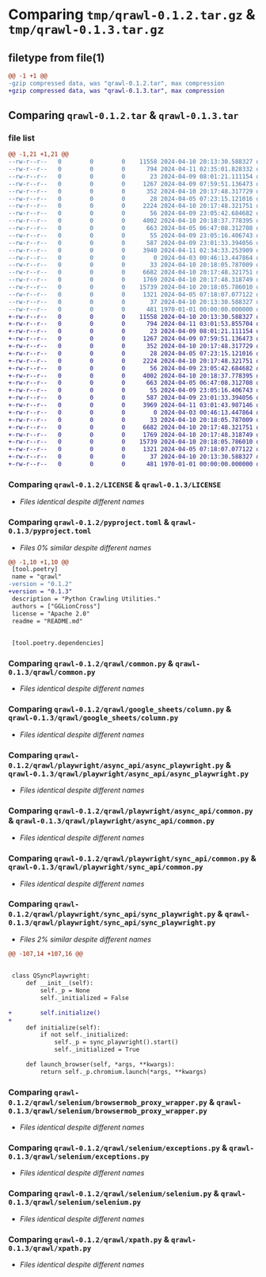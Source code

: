 # Comparing `tmp/qrawl-0.1.2.tar.gz` & `tmp/qrawl-0.1.3.tar.gz`

## filetype from file(1)

```diff
@@ -1 +1 @@
-gzip compressed data, was "qrawl-0.1.2.tar", max compression
+gzip compressed data, was "qrawl-0.1.3.tar", max compression
```

## Comparing `qrawl-0.1.2.tar` & `qrawl-0.1.3.tar`

### file list

```diff
@@ -1,21 +1,21 @@
--rw-r--r--   0        0        0    11558 2024-04-10 20:13:30.588327 qrawl-0.1.2/LICENSE
--rw-r--r--   0        0        0      794 2024-04-11 02:35:01.828332 qrawl-0.1.2/pyproject.toml
--rw-r--r--   0        0        0       23 2024-04-09 08:01:21.111154 qrawl-0.1.2/qrawl/__init__.py
--rw-r--r--   0        0        0     1267 2024-04-09 07:59:51.136473 qrawl-0.1.2/qrawl/common.py
--rw-r--r--   0        0        0      352 2024-04-10 20:17:48.317729 qrawl-0.1.2/qrawl/exceptions.py
--rw-r--r--   0        0        0       28 2024-04-05 07:23:15.121016 qrawl-0.1.2/qrawl/google_sheets/__init__.py
--rw-r--r--   0        0        0     2224 2024-04-10 20:17:48.321751 qrawl-0.1.2/qrawl/google_sheets/column.py
--rw-r--r--   0        0        0       56 2024-04-09 23:05:42.684682 qrawl-0.1.2/qrawl/playwright/async_api/__init__.py
--rw-r--r--   0        0        0     4002 2024-04-10 20:18:37.778395 qrawl-0.1.2/qrawl/playwright/async_api/async_playwright.py
--rw-r--r--   0        0        0      663 2024-04-05 06:47:08.312708 qrawl-0.1.2/qrawl/playwright/async_api/common.py
--rw-r--r--   0        0        0       55 2024-04-09 23:05:16.406743 qrawl-0.1.2/qrawl/playwright/sync_api/__init__.py
--rw-r--r--   0        0        0      587 2024-04-09 23:01:33.394056 qrawl-0.1.2/qrawl/playwright/sync_api/common.py
--rw-r--r--   0        0        0     3940 2024-04-11 02:34:33.253909 qrawl-0.1.2/qrawl/playwright/sync_api/sync_playwright.py
--rw-r--r--   0        0        0        0 2024-04-03 00:46:13.447864 qrawl-0.1.2/qrawl/scrapy/__init__.py
--rw-r--r--   0        0        0       33 2024-04-10 20:18:05.787009 qrawl-0.1.2/qrawl/selenium/__init__.py
--rw-r--r--   0        0        0     6682 2024-04-10 20:17:48.321751 qrawl-0.1.2/qrawl/selenium/browsermob_proxy_wrapper.py
--rw-r--r--   0        0        0     1769 2024-04-10 20:17:48.318749 qrawl-0.1.2/qrawl/selenium/exceptions.py
--rw-r--r--   0        0        0    15739 2024-04-10 20:18:05.786010 qrawl-0.1.2/qrawl/selenium/selenium.py
--rw-r--r--   0        0        0     1321 2024-04-05 07:18:07.077122 qrawl-0.1.2/qrawl/xpath.py
--rw-r--r--   0        0        0       37 2024-04-10 20:13:30.588327 qrawl-0.1.2/README.md
--rw-r--r--   0        0        0      481 1970-01-01 00:00:00.000000 qrawl-0.1.2/PKG-INFO
+-rw-r--r--   0        0        0    11558 2024-04-10 20:13:30.588327 qrawl-0.1.3/LICENSE
+-rw-r--r--   0        0        0      794 2024-04-11 03:01:53.855704 qrawl-0.1.3/pyproject.toml
+-rw-r--r--   0        0        0       23 2024-04-09 08:01:21.111154 qrawl-0.1.3/qrawl/__init__.py
+-rw-r--r--   0        0        0     1267 2024-04-09 07:59:51.136473 qrawl-0.1.3/qrawl/common.py
+-rw-r--r--   0        0        0      352 2024-04-10 20:17:48.317729 qrawl-0.1.3/qrawl/exceptions.py
+-rw-r--r--   0        0        0       28 2024-04-05 07:23:15.121016 qrawl-0.1.3/qrawl/google_sheets/__init__.py
+-rw-r--r--   0        0        0     2224 2024-04-10 20:17:48.321751 qrawl-0.1.3/qrawl/google_sheets/column.py
+-rw-r--r--   0        0        0       56 2024-04-09 23:05:42.684682 qrawl-0.1.3/qrawl/playwright/async_api/__init__.py
+-rw-r--r--   0        0        0     4002 2024-04-10 20:18:37.778395 qrawl-0.1.3/qrawl/playwright/async_api/async_playwright.py
+-rw-r--r--   0        0        0      663 2024-04-05 06:47:08.312708 qrawl-0.1.3/qrawl/playwright/async_api/common.py
+-rw-r--r--   0        0        0       55 2024-04-09 23:05:16.406743 qrawl-0.1.3/qrawl/playwright/sync_api/__init__.py
+-rw-r--r--   0        0        0      587 2024-04-09 23:01:33.394056 qrawl-0.1.3/qrawl/playwright/sync_api/common.py
+-rw-r--r--   0        0        0     3969 2024-04-11 03:01:43.987146 qrawl-0.1.3/qrawl/playwright/sync_api/sync_playwright.py
+-rw-r--r--   0        0        0        0 2024-04-03 00:46:13.447864 qrawl-0.1.3/qrawl/scrapy/__init__.py
+-rw-r--r--   0        0        0       33 2024-04-10 20:18:05.787009 qrawl-0.1.3/qrawl/selenium/__init__.py
+-rw-r--r--   0        0        0     6682 2024-04-10 20:17:48.321751 qrawl-0.1.3/qrawl/selenium/browsermob_proxy_wrapper.py
+-rw-r--r--   0        0        0     1769 2024-04-10 20:17:48.318749 qrawl-0.1.3/qrawl/selenium/exceptions.py
+-rw-r--r--   0        0        0    15739 2024-04-10 20:18:05.786010 qrawl-0.1.3/qrawl/selenium/selenium.py
+-rw-r--r--   0        0        0     1321 2024-04-05 07:18:07.077122 qrawl-0.1.3/qrawl/xpath.py
+-rw-r--r--   0        0        0       37 2024-04-10 20:13:30.588327 qrawl-0.1.3/README.md
+-rw-r--r--   0        0        0      481 1970-01-01 00:00:00.000000 qrawl-0.1.3/PKG-INFO
```

### Comparing `qrawl-0.1.2/LICENSE` & `qrawl-0.1.3/LICENSE`

 * *Files identical despite different names*

### Comparing `qrawl-0.1.2/pyproject.toml` & `qrawl-0.1.3/pyproject.toml`

 * *Files 0% similar despite different names*

```diff
@@ -1,10 +1,10 @@
 [tool.poetry]
 name = "qrawl"
-version = "0.1.2"
+version = "0.1.3"
 description = "Python Crawling Utilities."
 authors = ["GGLionCross"]
 license = "Apache 2.0"
 readme = "README.md"
 
 
 [tool.poetry.dependencies]
```

### Comparing `qrawl-0.1.2/qrawl/common.py` & `qrawl-0.1.3/qrawl/common.py`

 * *Files identical despite different names*

### Comparing `qrawl-0.1.2/qrawl/google_sheets/column.py` & `qrawl-0.1.3/qrawl/google_sheets/column.py`

 * *Files identical despite different names*

### Comparing `qrawl-0.1.2/qrawl/playwright/async_api/async_playwright.py` & `qrawl-0.1.3/qrawl/playwright/async_api/async_playwright.py`

 * *Files identical despite different names*

### Comparing `qrawl-0.1.2/qrawl/playwright/async_api/common.py` & `qrawl-0.1.3/qrawl/playwright/async_api/common.py`

 * *Files identical despite different names*

### Comparing `qrawl-0.1.2/qrawl/playwright/sync_api/common.py` & `qrawl-0.1.3/qrawl/playwright/sync_api/common.py`

 * *Files identical despite different names*

### Comparing `qrawl-0.1.2/qrawl/playwright/sync_api/sync_playwright.py` & `qrawl-0.1.3/qrawl/playwright/sync_api/sync_playwright.py`

 * *Files 2% similar despite different names*

```diff
@@ -107,14 +107,16 @@
 
 
 class QSyncPlaywright:
     def __init__(self):
         self._p = None
         self._initialized = False
 
+        self.initialize()
+
     def initialize(self):
         if not self._initialized:
             self._p = sync_playwright().start()
             self._initialized = True
 
     def launch_browser(self, *args, **kwargs):
         return self._p.chromium.launch(*args, **kwargs)
```

### Comparing `qrawl-0.1.2/qrawl/selenium/browsermob_proxy_wrapper.py` & `qrawl-0.1.3/qrawl/selenium/browsermob_proxy_wrapper.py`

 * *Files identical despite different names*

### Comparing `qrawl-0.1.2/qrawl/selenium/exceptions.py` & `qrawl-0.1.3/qrawl/selenium/exceptions.py`

 * *Files identical despite different names*

### Comparing `qrawl-0.1.2/qrawl/selenium/selenium.py` & `qrawl-0.1.3/qrawl/selenium/selenium.py`

 * *Files identical despite different names*

### Comparing `qrawl-0.1.2/qrawl/xpath.py` & `qrawl-0.1.3/qrawl/xpath.py`

 * *Files identical despite different names*


